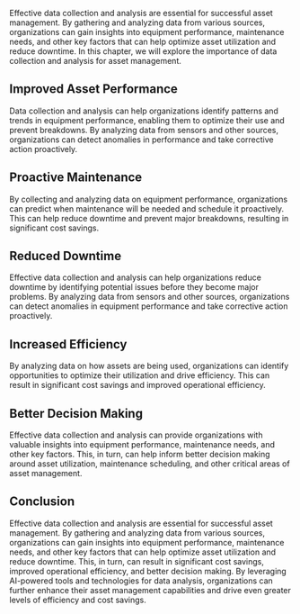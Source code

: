 

Effective data collection and analysis are essential for successful asset management. By gathering and analyzing data from various sources, organizations can gain insights into equipment performance, maintenance needs, and other key factors that can help optimize asset utilization and reduce downtime. In this chapter, we will explore the importance of data collection and analysis for asset management.

Improved Asset Performance
--------------------------

Data collection and analysis can help organizations identify patterns and trends in equipment performance, enabling them to optimize their use and prevent breakdowns. By analyzing data from sensors and other sources, organizations can detect anomalies in performance and take corrective action proactively.

Proactive Maintenance
---------------------

By collecting and analyzing data on equipment performance, organizations can predict when maintenance will be needed and schedule it proactively. This can help reduce downtime and prevent major breakdowns, resulting in significant cost savings.

Reduced Downtime
----------------

Effective data collection and analysis can help organizations reduce downtime by identifying potential issues before they become major problems. By analyzing data from sensors and other sources, organizations can detect anomalies in equipment performance and take corrective action proactively.

Increased Efficiency
--------------------

By analyzing data on how assets are being used, organizations can identify opportunities to optimize their utilization and drive efficiency. This can result in significant cost savings and improved operational efficiency.

Better Decision Making
----------------------

Effective data collection and analysis can provide organizations with valuable insights into equipment performance, maintenance needs, and other key factors. This, in turn, can help inform better decision making around asset utilization, maintenance scheduling, and other critical areas of asset management.

Conclusion
----------

Effective data collection and analysis are essential for successful asset management. By gathering and analyzing data from various sources, organizations can gain insights into equipment performance, maintenance needs, and other key factors that can help optimize asset utilization and reduce downtime. This, in turn, can result in significant cost savings, improved operational efficiency, and better decision making. By leveraging AI-powered tools and technologies for data analysis, organizations can further enhance their asset management capabilities and drive even greater levels of efficiency and cost savings.
